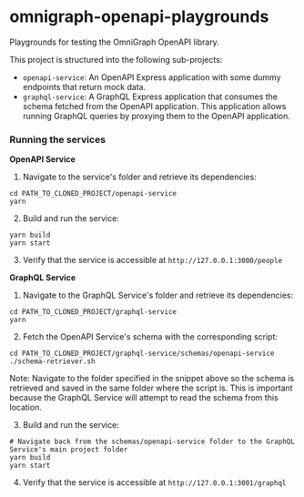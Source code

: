 # omnigraph-openapi-playgrounds
Playgrounds for testing the OmniGraph OpenAPI library.

This project is structured into the following sub-projects:

- `openapi-service`: An OpenAPI Express application with some dummy endpoints that return mock data.
- `graphql-service`: A GraphQL Express application that consumes the schema fetched from the OpenAPI application. This application allows running GraphQL queries by proxying them to the OpenAPI application.

### Running the services

**OpenAPI Service**

1. Navigate to the service's folder and retrieve its dependencies:

```shell
cd PATH_TO_CLONED_PROJECT/openapi-service
yarn
```

2. Build and run the service:

```shell
yarn build
yarn start
```

3. Verify that the service is accessible at `http://127.0.0.1:3000/people`

**GraphQL Service**

1. Navigate to the GraphQL Service's folder and retrieve its dependencies:

```shell
cd PATH_TO_CLONED_PROJECT/graphql-service
yarn
```

2. Fetch the OpenAPI Service's schema with the corresponding script:

```shell
cd PATH_TO_CLONED_PROJECT/graphql-service/schemas/openapi-service
./schema-retriever.sh
```

Note: Navigate to the folder specified in the snippet above so the schema is retrieved and saved in the same folder where the script is. This is important because the GraphQL Service will attempt to read the schema from this location.

3. Build and run the service:

```shell
# Navigate back from the schemas/openapi-service folder to the GraphQL Service's main project folder
yarn build
yarn start
```

4. Verify that the service is accessible at `http://127.0.0.1:3001/graphql`
